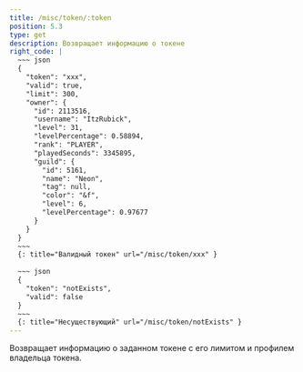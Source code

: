 ```yaml
---
title: /misc/token/:token
position: 5.3
type: get
description: Возвращает информацию о токене
right_code: |
  ~~~ json
  {
    "token": "xxx",
    "valid": true,
    "limit": 300,
    "owner": {
      "id": 2113516,
      "username": "ItzRubick",
      "level": 31,
      "levelPercentage": 0.58894,
      "rank": "PLAYER",
      "playedSeconds": 3345895,
      "guild": {
        "id": 5161,
        "name": "Neon",
        "tag": null,
        "color": "&f",
        "level": 6,
        "levelPercentage": 0.97677
      }
    }
  }
  ~~~
  {: title="Валидный токен" url="/misc/token/xxx" }
  
  ~~~ json
  {
    "token": "notExists",
    "valid": false
  }
  ~~~
  {: title="Несуществующий" url="/misc/token/notExists" }
---
```


Возвращает информацию о заданном токене с его лимитом и профилем владельца токена.
